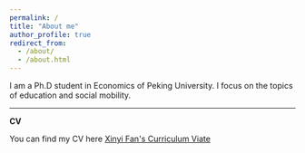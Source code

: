 ```yaml
---
permalink: /
title: "About me"
author_profile: true
redirect_from: 
  - /about/
  - /about.html
---
```


I am a Ph.D student in Economics of Peking University. I focus on the topics of education and social mobility.

---

**CV**

You can find my CV here [Xinyi Fan's Curriculum Viate](../files/CV.pdf) 
